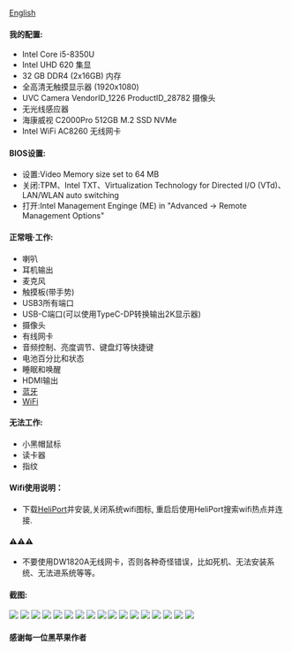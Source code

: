 [English](./README.md)
#### 我的配置:
- Intel Core i5-8350U
- Intel UHD 620 集显
- 32 GB DDR4 (2x16GB) 内存
- 全高清无触摸显示器 (1920x1080)
- UVC Camera VendorID_1226 ProductID_28782 摄像头
- 无光线感应器
- 海康威视 C2000Pro 512GB M.2 SSD NVMe
- Intel WiFi AC8260 无线网卡

#### BIOS设置:
- 设置:Video Memory size set to 64 MB 
- 关闭:TPM、Intel TXT、Virtualization Technology for Directed I/O (VTd)、LAN/WLAN auto switching 
- 打开:Intel Management Enginge (ME) in "Advanced -> Remote Management Options"

#### 正常哦·工作:
- 喇叭
- 耳机输出
- 麦克风
- 触摸板(带手势)
- USB3所有端口
- USB-C端口(可以使用TypeC-DP转换输出2K显示器)
- 摄像头
- 有线网卡
- 音频控制、亮度调节、键盘灯等快捷键
- 电池百分比和状态
- 睡眠和唤醒
- HDMI输出
- [蓝牙](https://github.com/OpenIntelWireless/IntelBluetoothFirmware)
- [WiFi](https://github.com/OpenIntelWireless/itlwm)

#### 无法工作:
- 小黑帽鼠标
- 读卡器
- 指纹

#### Wifi使用说明：
- 下载[HeliPort](https://github.com/OpenIntelWireless/HeliPort/releases)并安装,关闭系统wifi图标, 重启后使用HeliPort搜索wifi热点并连接.

#### ⚠️⚠️⚠️
- 不要使用DW1820A无线网卡，否则各种奇怪错误，比如死机、无法安装系统、无法进系统等等。

#### 截图:
![](./PIC/hacktool_system1.png)
![](./PIC/hacktool_system2.png)
![](./PIC/hacktool_info.png)
![](./PIC/hacktool_boot.png)
![](./PIC/hacktool_kext.png)
![](./PIC/hacktool_usb.png)
![](./PIC/hacktool_disk.png)
![](./PIC/hacktool_pcie.png)
![](./PIC/system.png)
![](./PIC/usb.png)
![](./PIC/graphics.png)
![](./PIC/camera.png)
![](./PIC/power.png)
![](./PIC/bluetooh.png)
![](./PIC/batter.png)
![](./PIC/charge.png)
![](./PIC/mircophone.png)

#### 感谢每一位黑苹果作者
